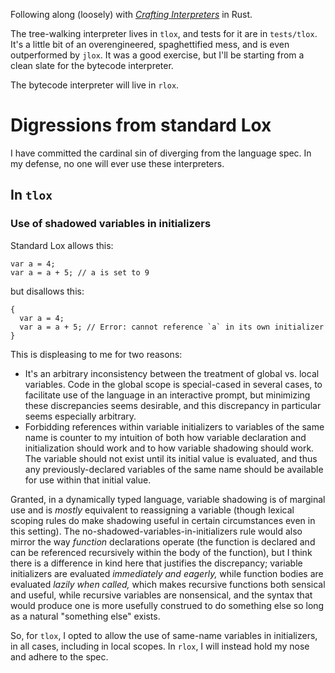 Following along (loosely) with [_Crafting Interpreters_][CI] in Rust.

The tree-walking interpreter lives in `tlox`, and tests for it are in
`tests/tlox`. It's a little bit of an overengineered, spaghettified mess, and is
even outperformed by `jlox`. It was a good exercise, but I'll be starting from a
clean slate for the bytecode interpreter.

The bytecode interpreter will live in `rlox`.

# Digressions from standard Lox

I have committed the cardinal sin of diverging from the language spec. In my
defense, no one will ever use these interpreters.

## In `tlox`

### Use of shadowed variables in initializers

Standard Lox allows this:

```
var a = 4;
var a = a + 5; // a is set to 9
```

but disallows this:

```
{
  var a = 4;
  var a = a + 5; // Error: cannot reference `a` in its own initializer
}
```

This is displeasing to me for two reasons:

- It's an arbitrary inconsistency between the treatment of global vs. local
  variables. Code in the global scope is special-cased in several cases, to
  facilitate use of the language in an interactive prompt, but minimizing
  these discrepancies seems desirable, and this discrepancy in particular seems
  especially arbitrary.
- Forbidding references within variable initializers to variables of the
  same name is counter to my intuition of both how variable declaration and
  initialization should work and to how variable shadowing should work. The
  variable should not exist until its initial value is evaluated, and thus any
  previously-declared variables of the same name should be available for use
  within that initial value.

Granted, in a dynamically typed language, variable shadowing is of marginal
use and is _mostly_ equivalent to reassigning a variable (though lexical
scoping rules do make shadowing useful in certain circumstances even in this
setting). The no-shadowed-variables-in-initializers rule would also mirror
the way _function_ declarations operate (the function is declared and can be
referenced recursively within the body of the function), but I think there is
a difference in kind here that justifies the discrepancy; variable initializers
are evaluated _immediately and eagerly,_ while function bodies are evaluated
_lazily when called,_ which makes recursive functions both sensical and useful,
while recursive variables are nonsensical, and the syntax that would produce one
is more usefully construed to do something else so long as a natural "something
else" exists.

So, for `tlox`, I opted to allow the use of same-name variables in initializers,
in all cases, including in local scopes. In `rlox`, I will instead hold my nose
and adhere to the spec.

[CI]: https://craftinginterpreters.com/

